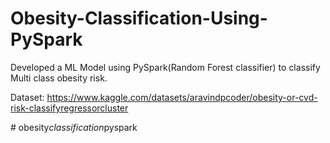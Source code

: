 # Obesity-Classification-Using-PySpark

Developed a ML Model using PySpark(Random Forest classifier) to classify Multi class obesity risk.

Dataset:
https://www.kaggle.com/datasets/aravindpcoder/obesity-or-cvd-risk-classifyregressorcluster

#   o b e s i t y _ c l a s s i f i c a t i o n _ p y s p a r k  
 